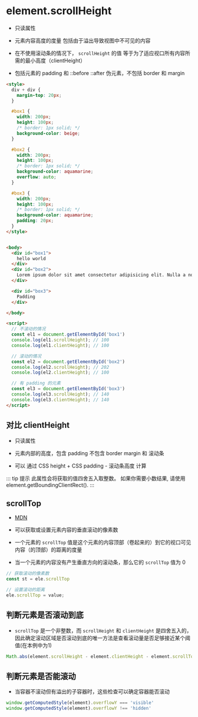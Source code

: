 # element.scrollHeight

- 只读属性

- 元素内容高度的度量 包括由于溢出导致视图中不可见的内容

- 在不使用滚动条的情况下， `scrollHeight` 的值 等于为了适应视口所有内容所需的最小高度（clientHeight）

- 包括元素的 padding 和 ::before ::after 伪元素，不包括 border 和 margin

```html
<style>
  div + div {
    margin-top: 20px;
  }

  #box1 {
    width: 200px;
    height: 100px;
    /* border: 1px solid; */
    background-color: beige;
  }

  #box2 {
    width: 200px;
    height: 100px;
    /* border: 1px solid; */
    background-color: aquamarine;
    overflow: auto;
  }

  #box3 {
    width: 200px;
    height: 100px;
    /* border: 1px solid; */
    background-color: aquamarine;
    padding: 20px;
  }
</style>


<body>
  <div id="box1">
    hello world
  </div>
  <div id="box2">
    Lorem ipsum dolor sit amet consectetur adipisicing elit. Nulla a nobis ipsam voluptates, reprehenderit magni. Quis sit porro ex totam at, aliquam eaque, nisi officia perferendis voluptates id. Ipsam, nemo?
  </div>

  <div id="box3">
    Padding
  </div>

</body>

<script>
  // 不滚动的情况
  const el1 = document.getElementById('box1')
  console.log(el1.scrollHeight); // 100
  console.log(el1.clientHeight); // 100

  // 滚动的情况
  const el2 = document.getElementById('box2')
  console.log(el2.scrollHeight); // 202
  console.log(el2.clientHeight); // 100

  // 有 padding 的元素
  const el3 = document.getElementById('box3')
  console.log(el3.scrollHeight); // 140
  console.log(el3.clientHeight); // 140
</script>
```

## 对比 clientHeight

- 只读属性

- 元素内部的高度，包含 padding 不包含 border margin 和 滚动条

- 可以 通过 CSS height + CSS padding - 滚动条高度 计算

::: tip 提示
此属性会将获取的值四舍五入取整数。 如果你需要小数结果, 请使用 element.getBoundingClientRect().
:::

## scrollTop

- [MDN](https://developer.mozilla.org/zh-CN/docs/Web/API/Element/scrollTop)

- 可以获取或设置元素内容的垂直滚动的像素数

- 一个元素的 `scrollTop` 值是这个元素的内容顶部（卷起来的）到它的视口可见内容（的顶部）的距离的度量

- 当一个元素的内容没有产生垂直方向的滚动条，那么它的 `scrollTop` 值为 0

```js
// 获取滚动的像素数
const st = ele.scrollTop

// 设置滚动的距离
ele.scrollTop = value;
```

## 判断元素是否滚动到底

- `scrollTop` 是一个非整数，而 `scrollHeight` 和 `clientHeight` 是四舍五入的，因此确定滚动区域是否滚动到底的唯一方法是查看滚动量是否足够接近某个阈值(在本例中为1)

```js
Math.abs(element.scrollHeight - element.clientHeight - element.scrollTop) < 1
```

## 判断元素是否能滚动

- 当容器不滚动但有溢出的子容器时，这些检查可以确定容器能否滚动

```js
window.getComputedStyle(element).overflowY === 'visible'
window.getComputedStyle(element).overflowY !== 'hidden'
```
